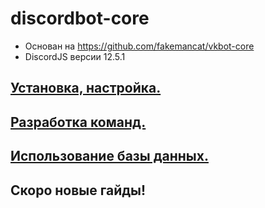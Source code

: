 # discordbot-core

* Основан на https://github.com/fakemancat/vkbot-core
* DiscordJS версии 12.5.1

## [Установка, настройка.](https://github.com/tailsjs/discordbot-core/blob/master/docs/Installing.md)
## [Разработка команд.](https://github.com/tailsjs/discordbot-core/blob/master/docs/creatingCommands.md)
## [Использование базы данных.](https://github.com/tailsjs/discordbot-core/blob/master/docs/usingDataBase.md)
## Скоро новые гайды!
